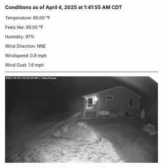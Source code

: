 ### Conditions as of April 4, 2025 at 1:41:55 AM CDT 

Temperature: 60.00 &deg;F

Feels like: 60.00 &deg;F

Humidity: 97%

Wind Direction: NNE

Windspeed: 0.9 mph

Wind Gust: 1.6 mph

---

<img src="./images/latest.jpeg"/>


